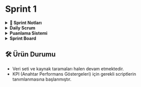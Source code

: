 # Sprint 1

<details>
<summary><strong>📝 Sprint Notları</strong></summary>
  
  - Proje fikri belirlendi. 
  - Fikrin uygulanabilirliği ve özgünlüğü açısından:
  - Kaynak taraması yapıldı.
  - Veri seti incelemeleri gerçekleştirildi.
  - Pazar analizi tamamlandı.
<br/>
<strong> Veri Kaynakları</strong>  
- Kaggle ve ISIC Archive, proje için temel veri kaynakları olarak belirlenmiştir.
<br/>
<strong> Kullanılan Yapay Zeka</strong>  
- Yapay zeka motoru olarak Gemini kullanılmasına karar verilmiştir.

</details>


<details>
<summary><strong> Daily Scrum</strong></summary>

<img src="screenshots/Toplantı.jpg" width="500"/>  
<img src="screenshots/Toplantı2.png" width="500"/>  
<img src="screenshots/Notlar.png" width="500"/>

</details>

<details>
<summary><strong>Puanlama Sistemi</strong></summary>

<strong> Sprint Puanlama ve Tamamlama Mantığı</strong>  

Toplam 1000 puanlık bir hedef belirlenmiştir. Bu puanlar, her sprintte yapılacak işlerin kapsamına, zorluk derecesine ve proje üzerindeki etkisine göre dağıtılmıştır.

**Sprint 1 (250 puan):** Planlama ve hazırlık süreci tamamlandığı için bu hedef başarıyla gerçekleştirilmiştir.

**Sprint 2 (350 puan):** Yapay zeka modelinin geliştirilmesi, veri işleme, kodlama ve API kurulumuna odaklanılacaktır.

**Sprint 3 (400 puan):** Arayüz ve model entegrasyonu, testler ve minimum çalışır ürünün (MVP) ortaya çıkarılması hedeflenmektedir.

</details>


<details>
<summary><strong>Sprint Board</strong></summary>

- Sprint board yönetimi için **Trello** kullanımı tercih edildi.  
- Trello panosu oluşturuldu ve ekip üyeleri eklendi.  
<br/>
<img src="screenshots/trello.png" width="600"/>
</details>

## 🛠️ Ürün Durumu

- Veri seti ve kaynak taramaları halen devam etmektedir.  
- KPI (Anahtar Performans Göstergeleri) için gerekli scriptlerin tanımlanmasına başlanmıştır.



